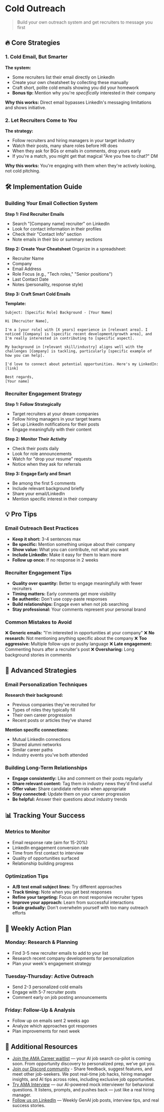 # Cold Outreach

> Build your own outreach system and get recruiters to message you first

## 🔥 Core Strategies

### 1. Cold Email, But Smarter

**The system:**
- Some recruiters list their email directly on LinkedIn
- Create your own cheatsheet by collecting these manually
- Craft short, polite cold emails showing you did your homework
- **Bonus tip:** Mention why you're *specifically* interested in their company

**Why this works:** Direct email bypasses LinkedIn's messaging limitations and shows initiative.

### 2. Let Recruiters Come to *You*

**The strategy:**
- Follow recruiters and hiring managers in your target industry
- Watch their posts, many share roles before HR does
- When they ask for BGs or emails in comments, drop yours early
- If you're a match, you might get that magical "Are you free to chat?" DM

**Why this works:** You're engaging with them when they're actively looking, not cold pitching.

## 🛠 Implementation Guide

### Building Your Email Collection System

**Step 1: Find Recruiter Emails**
- Search "[Company name] recruiter" on LinkedIn
- Look for contact information in their profiles
- Check their "Contact Info" section
- Note emails in their bio or summary sections

**Step 2: Create Your Cheatsheet**
Organize in a spreadsheet:
- Recruiter Name
- Company
- Email Address
- Role Focus (e.g., "Tech roles," "Senior positions")
- Last Contact Date
- Notes (personality, response style)

**Step 3: Craft Smart Cold Emails**

**Template:**
```
Subject: [Specific Role] Background - [Your Name]

Hi [Recruiter Name],

I'm a [your role] with [X years] experience in [relevant area]. I noticed [Company] is [specific recent development/growth area], and I'm really interested in contributing to [specific aspect].

My background in [relevant skill/industry] aligns well with the challenges [Company] is tackling, particularly [specific example of how you can help].

I'd love to connect about potential opportunities. Here's my LinkedIn: [link]

Best regards,
[Your name]
```

### Recruiter Engagement Strategy

**Step 1: Follow Strategically**
- Target recruiters at your dream companies
- Follow hiring managers in your target teams
- Set up LinkedIn notifications for their posts
- Engage meaningfully with their content

**Step 2: Monitor Their Activity**
- Check their posts daily
- Look for role announcements
- Watch for "drop your resume" requests
- Notice when they ask for referrals

**Step 3: Engage Early and Smart**
- Be among the first 5 comments
- Include relevant background briefly
- Share your email/LinkedIn
- Mention specific interest in their company

## 💡 Pro Tips

### Email Outreach Best Practices
- **Keep it short:** 3-4 sentences max
- **Be specific:** Mention something unique about their company
- **Show value:** What you can contribute, not what you want
- **Include LinkedIn:** Make it easy for them to learn more
- **Follow up once:** If no response in 2 weeks

### Recruiter Engagement Tips
- **Quality over quantity:** Better to engage meaningfully with fewer recruiters
- **Timing matters:** Early comments get more visibility
- **Be authentic:** Don't use copy-paste responses
- **Build relationships:** Engage even when not job searching
- **Stay professional:** Your comments represent your personal brand

### Common Mistakes to Avoid
❌ **Generic emails:** "I'm interested in opportunities at your company"
❌ **No research:** Not mentioning anything specific about the company
❌ **Too aggressive:** Multiple follow-ups or pushy language
❌ **Late engagement:** Commenting hours after a recruiter's post
❌ **Oversharing:** Long background stories in comments

## 🎯 Advanced Strategies

### Email Personalization Techniques
**Research their background:**
- Previous companies they've recruited for
- Types of roles they typically fill
- Their own career progression
- Recent posts or articles they've shared

**Mention specific connections:**
- Mutual LinkedIn connections
- Shared alumni networks
- Similar career paths
- Industry events you've both attended

### Building Long-Term Relationships
- **Engage consistently:** Like and comment on their posts regularly
- **Share relevant content:** Tag them in industry news they'd find useful
- **Offer value:** Share candidate referrals when appropriate
- **Stay connected:** Update them on your career progression
- **Be helpful:** Answer their questions about industry trends

## 📊 Tracking Your Success

### Metrics to Monitor
- Email response rate (aim for 15-20%)
- LinkedIn engagement conversion rate
- Time from first contact to interview
- Quality of opportunities surfaced
- Relationship building progress

### Optimization Tips
- **A/B test email subject lines:** Try different approaches
- **Track timing:** Note when you get best responses
- **Refine your targeting:** Focus on most responsive recruiter types
- **Improve your approach:** Learn from successful interactions
- **Scale gradually:** Don't overwhelm yourself with too many outreach efforts

## 🎪 Weekly Action Plan

### Monday: Research & Planning
- Find 3-5 new recruiter emails to add to your list
- Research recent company developments for personalization
- Plan your week's engagement strategy

### Tuesday-Thursday: Active Outreach
- Send 2-3 personalized cold emails
- Engage with 5-7 recruiter posts
- Comment early on job posting announcements

### Friday: Follow-Up & Analysis
- Follow up on emails sent 2 weeks ago
- Analyze which approaches got responses
- Plan improvements for next week

## 🔗 Additional Resources

- [Join the AMA Career waitlist](https://amacareer.ai/) — your AI job search co-pilot is coming soon. From opportunity discovery to personalized prep, we’ve got you.
- [Join our Discord community](https://discord.gg/b48Cy828eN) - Share feedback, suggest features, and meet other job-seekers. We post real-time job hacks, hiring manager insights, and AI tips across roles, including exclusive job opportunities.
- [Try AMA Interview](https://www.amainterview.ai) — our AI-powered mock interviewer for behavioral questions. It listens, prompts, and pushes back — just like a real hiring manager.
- [Follow us on LinkedIn](https://www.linkedin.com/company/ama-career/) — Weekly GenAI job posts, interview tips, and real success stories.